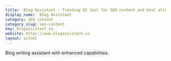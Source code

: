 ```yaml
---
title:  Blog Assistant - Trending AI tool for SEO content and best alternatives
display_name:  Blog Assistant
category: SEO content
category_slug: seo-content
key: blogassistant_co
website: https://www.blogassistant.co
layout: aitool
---
```


Blog writing assistant with enhanced capabilities.
